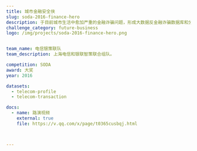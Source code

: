 ```yaml
---
title: 城市金融安全侠
slug: soda-2016-finance-hero
description: 于目前城市生活中愈加严重的金融诈骗问题，形成大数据反金融诈骗数据库和分析引擎，建立金融诈骗的“事前预警、事中提醒、事后追述"的全方位大数据智能反金融欺诈解决方案。
challenge_category: future-business
logo: /img/projects/soda-2016-finance-hero.png


team_name: 电信银策联队
team_description: 上海电信和银联智策联合组队。

competition: SODA
award: 大奖
year: 2016

datasets:
  - telecom-profile
  - telecom-transaction

docs:
  - name: 路演视频
    external: true
    file: https://v.qq.com/x/page/t0365cusbqj.html



---
```

